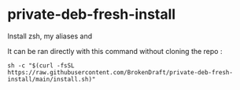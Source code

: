 # private-deb-fresh-install

Install zsh, my aliases and 

It can be ran directly with this command without cloning the repo :

`sh -c "$(curl -fsSL https://raw.githubusercontent.com/BrokenDraft/private-deb-fresh-install/main/install.sh)"`
